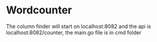 # Wordcounter
The column finder will start on localhost:8082 and the api is localhost:8082/counter, the main.go file is in cmd folder
